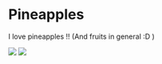 # Pineapples

I love pineapples !! (And fruits in general :D )


<div>
  <img   src="https://github-readme-stats.vercel.app/api/top-langs/?username=IHatePineapples&hide_border=true&theme=synthwave&hide=makefile"/>
  <img  align=top src="https://github-readme-stats.vercel.app/api?username=IHatePineapples&count_private=true&hide_border=true&theme=synthwave&custom_title=GitHub%20Stat"/>
</div>
